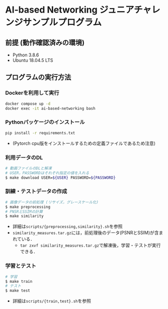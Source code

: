 # AI-based Networking ジュニアチャレンジサンプルプログラム

## 前提 (動作確認済みの環境)

- Python 3.8.6
- Ubuntu 18.04.5 LTS

## プログラムの実行方法

### Dockerを利用して実行

```bash
docker compose up -d
docker exec -it ai-based-networking bash
```

### Pythonパッケージのインストール

```bash
pip install -r requirements.txt
```

- (Pytorch cpu版をインストールするための定義ファイルであるため注意)

### 利用データのDL

```bash
# 動画ファイルのDLと解凍
# USER，PASSWORDはそれぞれ指定の値を入れる
$ make download USER=${USER} PASSWORD=${PASSWORD}
```

### 訓練・テストデータの作成

```bash
# 画像データの前処理 (リサイズ，グレースケール化)
$ make preprocessing
# PNSRとSSIMの計算
$ make similarity
```

- 詳細は`scripts/{preprocessing,similarity}.sh`を参照
- `similarity_measures.tar.gz`には，前処理後のデータ(PSNRとSSIM)が含まれている．
  - `tar zxvf similarity_measures.tar.gz`で解凍後，学習・テストが実行できる．

### 学習とテスト

```bash
# 学習
$ make train
# テスト
$ make test
```

- 詳細は`scripts/{train,test}.sh`を参照

